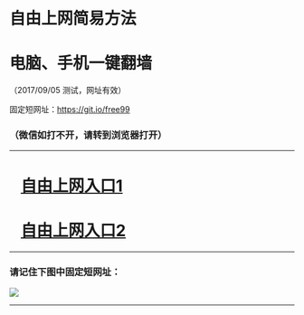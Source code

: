 ﻿# 自由上网简易方法

# 电脑、手机一键翻墙

（2017/09/05 测试，网址有效）

固定短网址：https://git.io/free99

### （微信如打不开，请转到浏览器打开）


***





# &nbsp;&nbsp; <a href="http://ft2229521356.fwq-tz1001.xyz/fwqtz01.html?t=090500128532 " target="_blank">自由上网入口1</a>
# &nbsp;&nbsp; <a href="http://ft1981919382.fwq-tz1002.xyz/fwqtz02.html?t=090500119504 " target="_blank">自由上网入口2</a>
***

### 请记住下图中固定短网址：

<img src="https://s3-us-west-2.amazonaws.com/fwq-1001/yjfq-20170905okok.png" /> 


***

